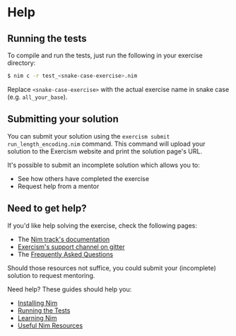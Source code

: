 # Help

## Running the tests

To compile and run the tests, just run the following in your exercise directory:

```bash
$ nim c -r test_<snake-case-exercise>.nim
```

Replace `<snake-case-exercise>` with the actual exercise name in snake case (e.g. `all_your_base`).

## Submitting your solution

You can submit your solution using the `exercism submit run_length_encoding.nim` command.
This command will upload your solution to the Exercism website and print the solution page's URL.

It's possible to submit an incomplete solution which allows you to:

- See how others have completed the exercise
- Request help from a mentor

## Need to get help?

If you'd like help solving the exercise, check the following pages:

- The [Nim track's documentation](https://exercism.org/docs/tracks/nim)
- [Exercism's support channel on gitter](https://gitter.im/exercism/support)
- The [Frequently Asked Questions](https://exercism.org/docs/using/faqs)

Should those resources not suffice, you could submit your (incomplete) solution to request mentoring.

Need help? These guides should help you:

- [Installing Nim](https://exercism.io/tracks/nim/installation)
- [Running the Tests](https://exercism.io/tracks/nim/tests)
- [Learning Nim](https://exercism.io/tracks/nim/learning)
- [Useful Nim Resources](https://exercism.io/tracks/nim/resources)